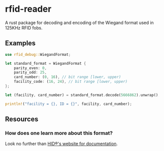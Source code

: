 # rfid-reader

A rust package for decoding and encoding of the Wiegand format used in 125KHz
RFID fobs.

## Examples

```rust
use rfid_debug::WiegandFormat;

let standard_format = WiegandFormat {
    parity_even: 0,
    parity_odd: 25,
    card_number: (0, 16), // bit range [lower, upper)
    facility_code: (16, 24), // bit range [lower, upper)
};

let (facility, card_number) = standard_format.decode(5666862).unwrap();

println!("facility = {}, ID = {}", facility, card_number);
```

## Resources

### How does one learn more about this format?

Look no further than [HID®'s website for documentation](https://www.hidglobal.com/sites/default/files/hid-understanding_card_data_formats-wp-en.pdf).
